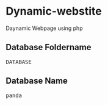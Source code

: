 # Dynamic-webstite
Daynamic Webpage using php

## Database Foldername 

<pre>
DATABASE
</pre>
## Database Name <br>

<pre>
panda
</pre>
